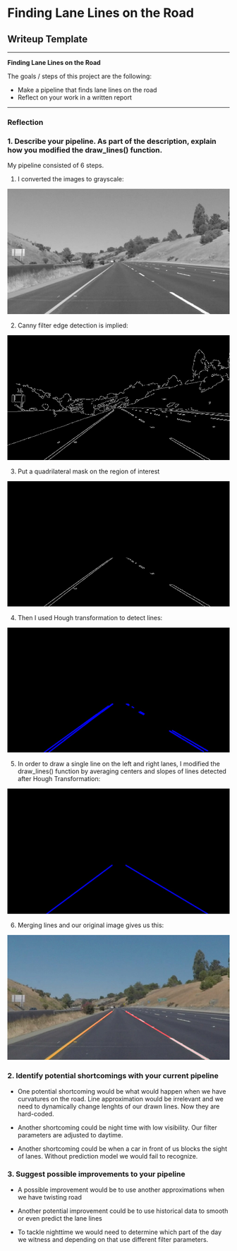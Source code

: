 # **Finding Lane Lines on the Road** 

## Writeup Template

---

**Finding Lane Lines on the Road**

The goals / steps of this project are the following:
* Make a pipeline that finds lane lines on the road
* Reflect on your work in a written report


[//]: # (Image References)

[image1]: ./test_images_output/grey.jpg "Grayscale"
[image2]: ./test_images_output/edges.jpg "Edge detection"
[image3]: ./test_images_output/masked_edges.jpg "Edges after masking"
[image4]: ./test_images_output/lines.jpg "Left & Right lines"
[image5]: ./test_images_output/result.jpg "Result"
[image6]: ./test_images_output/hough_lines.jpg "Hough lines"

---

### Reflection

### 1. Describe your pipeline. As part of the description, explain how you modified the draw_lines() function.

My pipeline consisted of 6 steps. 
1. I converted the images to grayscale:

![alt text][image1]

2. Canny filter edge detection is implied:

![alt text][image2]

3. Put a quadrilateral mask on the region of interest

![alt text][image3]

4. Then I used Hough transformation to detect lines:

![alt text][image6]

5. In order to draw a single line on the left and right lanes, I modified the draw_lines() function by averaging centers and slopes of lines detected after Hough Transformation:

![alt text][image4]

6. Merging lines and our original image gives us this: 

![alt text][image5]


### 2. Identify potential shortcomings with your current pipeline


* One potential shortcoming would be what would happen when we have curvatures on the road. Line approximation would be irrelevant and we need to dynamically change lenghts of our drawn lines. Now they are hard-coded.

* Another shortcoming could be night time with low visibility. Our filter parameters are adjusted to daytime.

* Another shortcoming could be when a car in front of us blocks the sight of lanes. Without prediction model we would fail to recognize.



### 3. Suggest possible improvements to your pipeline

* A possible improvement would be to use another approximations when we have twisting road

* Another potential improvement could be to use historical data to smooth or even predict the lane lines

* To tackle nighttime we would need to determine which part of the day we witness and depending on that use different filter parameters.


